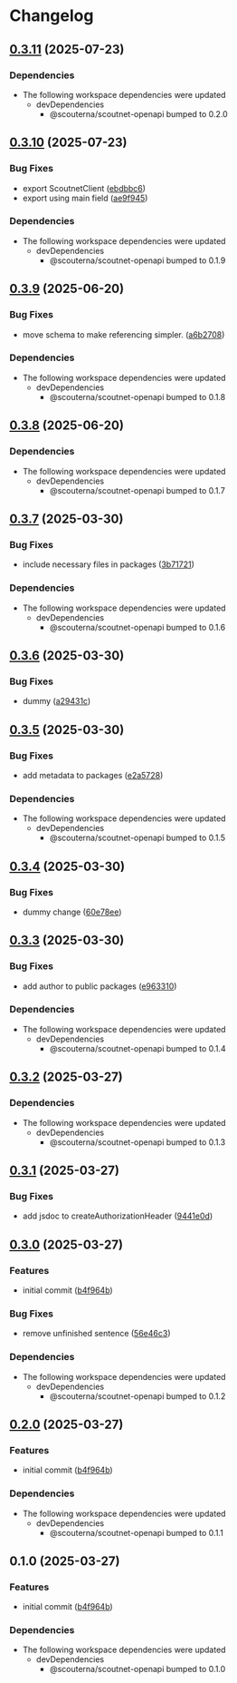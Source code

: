 # Changelog

## [0.3.11](https://github.com/Scouterna/scoutnet-api/compare/scoutnet-v0.3.10...scoutnet-v0.3.11) (2025-07-23)


### Dependencies

* The following workspace dependencies were updated
  * devDependencies
    * @scouterna/scoutnet-openapi bumped to 0.2.0

## [0.3.10](https://github.com/Scouterna/scoutnet-api/compare/scoutnet-v0.3.9...scoutnet-v0.3.10) (2025-07-23)


### Bug Fixes

* export ScoutnetClient ([ebdbbc6](https://github.com/Scouterna/scoutnet-api/commit/ebdbbc660567fddd3daf980b13d1f599c2b7206c))
* export using main field ([ae9f945](https://github.com/Scouterna/scoutnet-api/commit/ae9f945c4ca989f9b64b89982ca7b5590c3e01c2))


### Dependencies

* The following workspace dependencies were updated
  * devDependencies
    * @scouterna/scoutnet-openapi bumped to 0.1.9

## [0.3.9](https://github.com/Scouterna/scoutnet-api/compare/scoutnet-v0.3.8...scoutnet-v0.3.9) (2025-06-20)


### Bug Fixes

* move schema to make referencing simpler. ([a6b2708](https://github.com/Scouterna/scoutnet-api/commit/a6b27081c761261acc82df8a2978fc0a77607e8b))


### Dependencies

* The following workspace dependencies were updated
  * devDependencies
    * @scouterna/scoutnet-openapi bumped to 0.1.8

## [0.3.8](https://github.com/Scouterna/scoutnet-api/compare/scoutnet-v0.3.7...scoutnet-v0.3.8) (2025-06-20)


### Dependencies

* The following workspace dependencies were updated
  * devDependencies
    * @scouterna/scoutnet-openapi bumped to 0.1.7

## [0.3.7](https://github.com/Scouterna/scoutnet-api/compare/scoutnet-v0.3.6...scoutnet-v0.3.7) (2025-03-30)


### Bug Fixes

* include necessary files in packages ([3b71721](https://github.com/Scouterna/scoutnet-api/commit/3b7172133a6857c0fe2d78a2cee313a241aaa1c8))


### Dependencies

* The following workspace dependencies were updated
  * devDependencies
    * @scouterna/scoutnet-openapi bumped to 0.1.6

## [0.3.6](https://github.com/Scouterna/scoutnet-api/compare/scoutnet-v0.3.5...scoutnet-v0.3.6) (2025-03-30)


### Bug Fixes

* dummy ([a29431c](https://github.com/Scouterna/scoutnet-api/commit/a29431ce4ca49c5120e0f6855877b43c601a8a38))

## [0.3.5](https://github.com/Scouterna/scoutnet-api/compare/scoutnet-v0.3.4...scoutnet-v0.3.5) (2025-03-30)


### Bug Fixes

* add metadata to packages ([e2a5728](https://github.com/Scouterna/scoutnet-api/commit/e2a5728ba5ec3604f46a4d70a9ac891b399073d9))


### Dependencies

* The following workspace dependencies were updated
  * devDependencies
    * @scouterna/scoutnet-openapi bumped to 0.1.5

## [0.3.4](https://github.com/Scouterna/scoutnet-api/compare/scoutnet-v0.3.3...scoutnet-v0.3.4) (2025-03-30)


### Bug Fixes

* dummy change ([60e78ee](https://github.com/Scouterna/scoutnet-api/commit/60e78eeaf9940e30564c0856d3a038da96e4efd1))

## [0.3.3](https://github.com/Scouterna/scoutnet-api/compare/scoutnet-v0.3.2...scoutnet-v0.3.3) (2025-03-30)


### Bug Fixes

* add author to public packages ([e963310](https://github.com/Scouterna/scoutnet-api/commit/e963310c54ece98eda03ea85a2bea8dd3fb98e08))


### Dependencies

* The following workspace dependencies were updated
  * devDependencies
    * @scouterna/scoutnet-openapi bumped to 0.1.4

## [0.3.2](https://github.com/Scouterna/scoutnet-api/compare/scoutnet-v0.3.1...scoutnet-v0.3.2) (2025-03-27)


### Dependencies

* The following workspace dependencies were updated
  * devDependencies
    * @scouterna/scoutnet-openapi bumped to 0.1.3

## [0.3.1](https://github.com/Scouterna/scoutnet-api/compare/scoutnet-v0.3.0...scoutnet-v0.3.1) (2025-03-27)


### Bug Fixes

* add jsdoc to createAuthorizationHeader ([9441e0d](https://github.com/Scouterna/scoutnet-api/commit/9441e0dd0b20fbadc7dd91d70c39539c9b3c0c87))

## [0.3.0](https://github.com/Scouterna/scoutnet-api/compare/scoutnet-v0.2.0...scoutnet-v0.3.0) (2025-03-27)


### Features

* initial commit ([b4f964b](https://github.com/Scouterna/scoutnet-api/commit/b4f964bf7ce908386feaed5171f0acc73f27942d))


### Bug Fixes

* remove unfinished sentence ([56e46c3](https://github.com/Scouterna/scoutnet-api/commit/56e46c31cc7abc9ce759802ea6eadee289aaed46))


### Dependencies

* The following workspace dependencies were updated
  * devDependencies
    * @scouterna/scoutnet-openapi bumped to 0.1.2

## [0.2.0](https://github.com/Scouterna/scoutnet-api/compare/@scoutnet/scoutnet-v0.1.0...@scoutnet/scoutnet-v0.2.0) (2025-03-27)


### Features

* initial commit ([b4f964b](https://github.com/Scouterna/scoutnet-api/commit/b4f964bf7ce908386feaed5171f0acc73f27942d))


### Dependencies

* The following workspace dependencies were updated
  * devDependencies
    * @scouterna/scoutnet-openapi bumped to 0.1.1

## 0.1.0 (2025-03-27)


### Features

* initial commit ([b4f964b](https://github.com/Scouterna/scoutnet-api/commit/b4f964bf7ce908386feaed5171f0acc73f27942d))


### Dependencies

* The following workspace dependencies were updated
  * devDependencies
    * @scouterna/scoutnet-openapi bumped to 0.1.0
